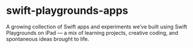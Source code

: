 # swift-playgrounds-apps
A growing collection of Swift apps and experiments we’ve built using Swift Playgrounds on iPad — a mix of learning projects, creative coding, and spontaneous ideas brought to life.
